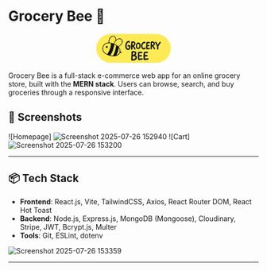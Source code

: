 # Grocery Bee 🛒

<p align="center">
  <img src="client/public/logo.svg" alt="Grocery Bee Logo" width="150" style="border-radius: 75px" />
</p>

Grocery Bee is a full-stack e-commerce web app for an online grocery store, built with the **MERN stack**. Users can browse, search, and buy groceries through a responsive interface.

## 📸 Screenshots
![Homepage]
<img width="1716" height="814" alt="Screenshot 2025-07-26 152940" src="https://github.com/user-attachments/assets/a125293d-3129-44e4-b262-6c943314a50e" />
![Cart]
<img width="1741" height="836" alt="Screenshot 2025-07-26 153200" src="https://github.com/user-attachments/assets/9e5b2628-1b30-4189-b1e5-8425019c9415" />

---

## 📦 Tech Stack
- **Frontend**: React.js, Vite, TailwindCSS, Axios, React Router DOM, React Hot Toast
- **Backend**: Node.js, Express.js, MongoDB (Mongoose), Cloudinary, Stripe, JWT, Bcrypt.js, Multer
- **Tools**: Git, ESLint, dotenv
<img width="1676" height="807" alt="Screenshot 2025-07-26 153359" src="https://github.com/user-attachments/assets/da5f8647-9ee0-4cad-b56b-ae1a8a5721ca" />

---


